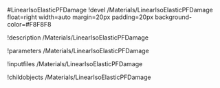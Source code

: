 <!-- MOOSE Object Documentation Stub: Remove this when content is added. -->
#LinearIsoElasticPFDamage
!devel /Materials/LinearIsoElasticPFDamage float=right width=auto margin=20px padding=20px background-color=#F8F8F8

!description /Materials/LinearIsoElasticPFDamage

!parameters /Materials/LinearIsoElasticPFDamage

!inputfiles /Materials/LinearIsoElasticPFDamage

!childobjects /Materials/LinearIsoElasticPFDamage
